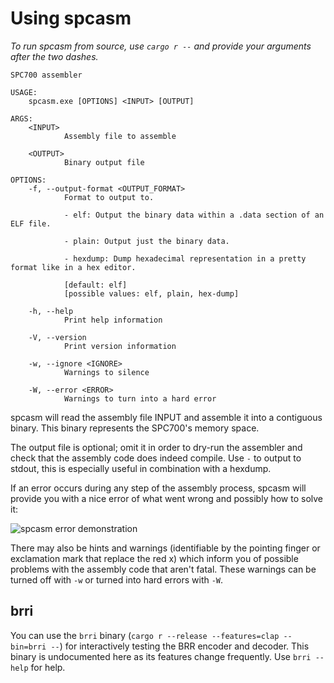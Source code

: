 # Using spcasm

_To run spcasm from source, use `cargo r --` and provide your arguments after the two dashes._

```
SPC700 assembler

USAGE:
    spcasm.exe [OPTIONS] <INPUT> [OUTPUT]

ARGS:
    <INPUT>
            Assembly file to assemble

    <OUTPUT>
            Binary output file

OPTIONS:
    -f, --output-format <OUTPUT_FORMAT>
            Format to output to.

            - elf: Output the binary data within a .data section of an ELF file.

            - plain: Output just the binary data.

            - hexdump: Dump hexadecimal representation in a pretty format like in a hex editor.

            [default: elf]
            [possible values: elf, plain, hex-dump]

    -h, --help
            Print help information

    -V, --version
            Print version information

    -w, --ignore <IGNORE>
            Warnings to silence

    -W, --error <ERROR>
            Warnings to turn into a hard error
```

spcasm will read the assembly file INPUT and assemble it into a contiguous binary. This binary represents the SPC700's memory space.

The output file is optional; omit it in order to dry-run the assembler and check that the assembly code does indeed compile. Use `-` to output to stdout, this is especially useful in combination with a hexdump.

If an error occurs during any step of the assembly process, spcasm will provide you with a nice error of what went wrong and possibly how to solve it:

![spcasm error demonstration](https://user-images.githubusercontent.com/28656157/164973851-d66c5fa3-8bed-43b6-b7c2-e66cc53592c6.png)

There may also be hints and warnings (identifiable by the pointing finger or exclamation mark that replace the red x) which inform you of possible problems with the assembly code that aren't fatal. These warnings can be turned off with `-w` or turned into hard errors with `-W`.

## brri

You can use the `brri` binary (`cargo r --release --features=clap --bin=brri --`) for interactively testing the BRR encoder and decoder. This binary is undocumented here as its features change frequently. Use `brri --help` for help.
